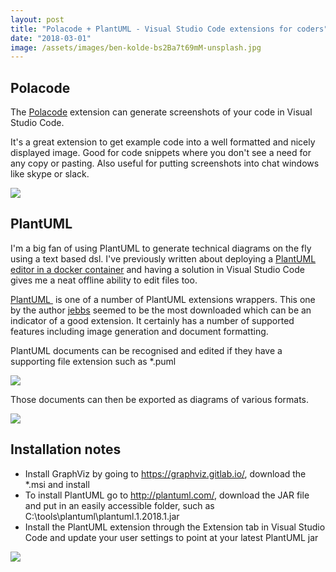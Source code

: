 ```yaml
---
layout: post
title: "Polacode + PlantUML - Visual Studio Code extensions for coders"
date: "2018-03-01"
image: /assets/images/ben-kolde-bs2Ba7t69mM-unsplash.jpg
---
```

## **Polacode**

The [Polacode](https://marketplace.visualstudio.com/items?itemName=pnp.polacode) extension can generate screenshots of your code in Visual Studio Code.

It's a great extension to get example code into a well formatted and nicely displayed image. Good for code snippets where you don't see a need for any copy or pasting. Also useful for putting screenshots into chat windows like skype or slack.

![]({{site.baseurl}}/assets/images/code.png)

## **PlantUML**

I'm a big fan of using PlantUML to generate technical diagrams on the fly using a text based dsl. I've previously written about deploying a [PlantUML editor in a docker container](/2018/01/14/deploying-a-plantuml-spring-boot-application-in-a-docker-container-to-sloppy-io/) and having a solution in Visual Studio Code gives me a neat offline ability to edit files too.

[PlantUML ](https://marketplace.visualstudio.com/items?itemName=jebbs.plantuml#overview) is one of a number of PlantUML extensions wrappers. This one by the author [jebbs](https://marketplace.visualstudio.com/search?term=publisher%3A%22jebbs%22&target=VSCode&category=All%20categories&sortBy=Relevance) seemed to be the most downloaded which can be an indicator of a good extension. It certainly has a number of supported features including image generation and document formatting.

PlantUML documents can be recognised and edited if they have a supporting file extension such as \*.puml

![]({{site.baseurl}}/assets/images/plantuml-code-1024x387.png)

Those documents can then be exported as diagrams of various formats.

![]({{site.baseurl}}/assets/images/example.png)

## **Installation notes**

- Install GraphViz by going to https://graphviz.gitlab.io/, download the \*.msi and install
- To install PlantUML go to http://plantuml.com/, download the JAR file and put in an easily accessible folder, such as C:\\tools\\plantuml\\plantuml.1.2018.1.jar
- Install the PlantUML extension through the Extension tab in Visual Studio Code and update your user settings to point at your latest PlantUML jar

![]({{site.baseurl}}/assets/images/plantuml-settings-1024x267.png)
